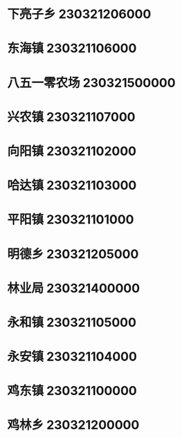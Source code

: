 # 下亮子乡 230321206000
# 东海镇 230321106000
# 八五一零农场 230321500000
# 兴农镇 230321107000
# 向阳镇 230321102000
# 哈达镇 230321103000
# 平阳镇 230321101000
# 明德乡 230321205000
# 林业局 230321400000
# 永和镇 230321105000
# 永安镇 230321104000
# 鸡东镇 230321100000
# 鸡林乡 230321200000

